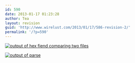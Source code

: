 ```yaml
---
id: 590
date: 2013-01-17 01:23:28
author: Tea
layout: revision
guid: 'http://www.wirelust.com/2013/01/17/586-revision-2/'
permalink: '/?p=590'
---
```


[![output of hex fiend comparing two files](http://www.wirelust.com/blog/wp-content/uploads/2013/01/hexfiend-286x300.png)](http://www.wirelust.com/?attachment_id=587)

[![output of parse](http://www.wirelust.com/blog/wp-content/uploads/2013/01/parse_output-300x273.png)](http://www.wirelust.com/?attachment_id=588)